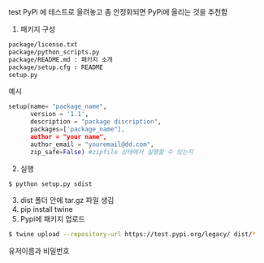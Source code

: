 test PyPi 에 테스트로 올려놓고 좀 안정화되면 PyPi에 올리는 것을 추천함

1. 패키지 구성
```bash
package/license.txt
package/python_scripts.py
package/README.md : 패키지 소개
package/setup.cfg : README
setup.py
```

예시
```python
setup(name= "package_name",
      version = '1.1',
      description = "package discription",
      packages=['package_name"],
      author = "your name",
      author_email = "youremail@dd.com",
      zip_safe=False) #zipfile 상태에서 실행할 수 있는지
```
2. 실행
```bash
$ python setup.py sdist
```

3. dist 폴더 안에 tar.gz 파일 생김
4. pip install twine
5. Pypi에 패키지 업로드

```bash
$ twine upload --repository-url https://test.pypi.org/legacy/ dist/*
```
유저이름과 비밀번호 
